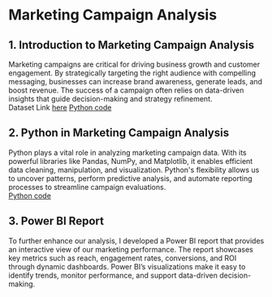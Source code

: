 # Marketing Campaign Analysis  

## 1. Introduction to Marketing Campaign Analysis  
Marketing campaigns are critical for driving business growth and customer engagement. By strategically targeting the right audience with compelling messaging, businesses can increase brand awareness, generate leads, and boost revenue. The success of a campaign often relies on data-driven insights that guide decision-making and strategy refinement.  
Dataset Link [here](https://github.com/NishaChandila/Marketing-Campaign/blob/main/marketing_campaign.csv)
[Python code](https://github.com/NishaChandila/Marketing-Campaign/blob/main/Market_compaign.ipynb)

## 2. Python in Marketing Campaign Analysis  
Python plays a vital role in analyzing marketing campaign data. With its powerful libraries like Pandas, NumPy, and Matplotlib, it enables efficient data cleaning, manipulation, and visualization. Python's flexibility allows us to uncover patterns, perform predictive analysis, and automate reporting processes to streamline campaign evaluations.  
[Python code](https://github.com/NishaChandila/Marketing-Campaign/blob/main/Market_compaign.ipynb)

## 3. Power BI Report  
To further enhance our analysis, I developed a Power BI report that provides an interactive view of our marketing performance. The report showcases key metrics such as reach, engagement rates, conversions, and ROI through dynamic dashboards. Power BI’s visualizations make it easy to identify trends, monitor performance, and support data-driven decision-making.  
